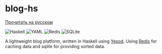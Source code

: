 # blog-hs

[Прочитать на русском](./README.ru.md)

![Haskell](https://img.shields.io/badge/Haskell-5e5086?style=for-the-badge&logo=haskell&logoColor=white)
![YAML](https://img.shields.io/badge/yaml-%23ffffff.svg?style=for-the-badge&logo=yaml&logoColor=151515)
![Redis](https://img.shields.io/badge/redis-%23DD0031.svg?style=for-the-badge&logo=redis&logoColor=white)
![SQLite](https://img.shields.io/badge/sqlite-%2307405e.svg?style=for-the-badge&logo=sqlite&logoColor=white)

A lightweight blog platform, written in Haskell using [Yesod](https://www.yesodweb.com/). 
Using [Redis](https://redis.io/) for caching data and sqlite for providing sorted data.
